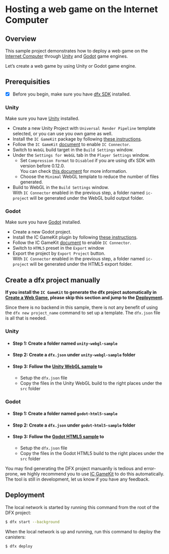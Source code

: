 # Hosting a web game on the Internet Computer

## Overview 
This sample project demonstrates how to deploy a web game on the [Internet Computer](https://internetcomputer.org/) through [Unity](https://unity.com/) and [Godot](https://godotengine.org/) game engines.

Let’s create a web game by using Unity or Godot game engine.

## Prerequisities
- [x] Before you begin, make sure you have [dfx SDK](/developer-docs/setup/install/index.mdx) installed.

### Unity
Make sure you have [Unity](https://unity.com/download) installed.
- Create a new Unity Project with `Universal Render Pipeline` template selected, or you can use you own game as well.
- Install the `IC GameKit` package by following [these instructions](https://github.com/dfinity/ic-gamekit/blob/main/unity/README.md).
- Follow the `IC GameKit` [document](https://github.com/dfinity/ic-gamekit/tree/main) to enable `IC Connector`.
- Switch to `WebGL` build target in the `Build Settings` window.
- Under the `Settings for WebGL` tab in the `Player Settings` window.
  - Set `Compression Format` to `Disabled` if you are using dfx SDK with version before 0.12.0.  
    You can check [this document](https://github.com/dfinity/ic-gamekit/tree/main) for more information.
  - Choose the `Minimal` WebGL template to reduce the number of files generated.
- Build to WebGL in the `Build Settings` window.  
  With `IC Connector` enabled in the previous step, a folder named `ic-project` will be generated under the WebGL build output folder.

### Godot
Make sure you have [Godot](https://godotengine.org/download) installed.
- Create a new Godot project.
- Install the IC GameKit plugin by following [these instructions](https://github.com/dfinity/ic-gamekit/blob/main/godot/README.md).
- Follow the IC GameKit [document](https://github.com/dfinity/ic-gamekit/blob/main/godot/README.md) to enable `IC Connector`.
- Switch to `HTML5` preset in the `Export` window
- Export the project by `Export Project` button.  
  With `IC Connector` enabled in the previous step, a folder named `ic-project` will be generated under the HTML5 export folder.

## Create a dfx project manually

**If you install the `IC GameKit` to generate the dfx project automatically in [Create a Web Game](#create-a-web-game), please skip this section and jump to the [Deployment](#deployment).**

Since there is no backend in this sample, there is not any benefit of using the `dfx new project_name` command to set up a template. The `dfx.json` file is all that is needed.

### Unity
- #### Step 1: Create a folder named `unity-webgl-sample`
- #### Step 2: Create a `dfx.json` under `unity-webgl-sample` folder
- #### Step 3: Follow the [Unity WebGL sample](https://github.com/dfinity/examples/tree/master/hosting/unity-webgl-template) to  
    - Setup the `dfx.json` file
    - Copy the files in the Unity WebGL build to the right places under the `src` folder

### Godot
- #### Step 1: Create a folder named `godot-html5-sample`
- #### Step 2: Create a `dfx.json` under `godot-html5-sample` folder
- #### Step 3: Follow the [Godot HTML5 sample](https://github.com/dfinity/examples/tree/master/hosting/godot-html5-template) to  
    - Setup the `dfx.json` file
    - Copy the files in the Godot HTML5 build to the right places under the `src` folder

You may find generating the DFX project manuanlly is tedious and error-prone, we highly recommend you to use [IC GameKit](https://github.com/dfinity/ic-gamekit) to do this automatically. The tool is still in development, let us know if you have any feedback.

## Deployment
The local network is started by running this command from the root of the DFX project:

```bash
$ dfx start --background
```

When the local network is up and running, run this command to deploy the canisters:

```bash
$ dfx deploy
```
